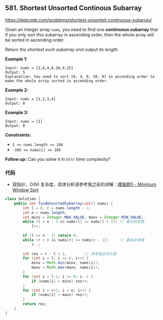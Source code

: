 ## 581. Shortest Unsorted Continous Subarray

https://leetcode.com/problems/shortest-unsorted-continuous-subarray/

Given an integer array `nums`, you need to find one **continuous subarray** that if you only sort this subarray in ascending order, then the whole array will be sorted in ascending order.

Return *the shortest such subarray and output its length*.

 

**Example 1:**

```
Input: nums = [2,6,4,8,10,9,15]
Output: 5
Explanation: You need to sort [6, 4, 8, 10, 9] in ascending order to make the whole array sorted in ascending order.
```

**Example 2:**

```
Input: nums = [1,2,3,4]
Output: 0
```

**Example 3:**

```
Input: nums = [1]
Output: 0
```

 

**Constraints:**

- `1 <= nums.length <= 104`
- `-105 <= nums[i] <= 105`

 

**Follow up:** Can you solve it in `O(n)` time complexity?



### 代码

- 双指针，O(N) 复杂度，具体分析请参考我之前的讲解：[模板题5 - Minimum Window Sort](https://github.com/LLancelot/LeetCode/blob/master/two-pointers.md#%E6%A8%A1%E6%9D%BF%E9%A2%985---minimum-window-sort)

```java
class Solution {
    public int findUnsortedSubarray(int[] nums) {
        int l = 0, r = nums.length - 1;
        int n = nums.length;
        int minv = Integer.MAX_VALUE, maxv = Integer.MIN_VALUE;
        while (l < n - 1 && nums[l] <= nums[l + 1]) // 最左异常值
            l++;
        
        if (l == n - 1) return 0;
        while (r > 0 && nums[r] >= nums[r - 1]) 	// 最右异常值
            r--;
        
        int res = r - l + 1;		// 异常值区间长度
        for (int i = l; i <= r; i++) {
            minv = Math.min(minv, nums[i]);
            maxv = Math.max(maxv, nums[i]);
        }
        for (int i = l-1; i >= 0; i--) {
            if (nums[i] > minv) res++;
        }
        for (int i = r+1; i < n; i++) {
            if (nums[i] < maxv) res++;
        }
        return res;
    }
}
```


